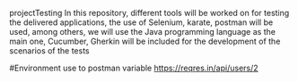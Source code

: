 projectTesting
In this repository, different tools will be worked on for testing the delivered applications, the use of Selenium, karate, postman will be used, among others, we will use the Java programming language as the main one, Cucumber, Gherkin will be included for the development of the scenarios of the tests

#Environment use to postman variable https://reqres.in/api/users/2
